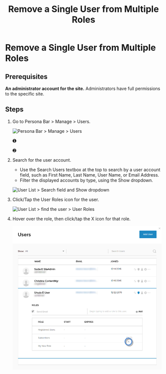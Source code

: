 ﻿---
uid: remove-user-from-multiple-roles
locale: en
title: Remove a Single User from Multiple Roles
dnneditions: DNN Platform,Evoq Content,Evoq Engage
dnnversion: 09.02.00
related-topics: create-user-account,authorize-user,assign-user-to-multiple-roles,edit-user,manage-user-password,delete-user,delete-all-unauthorized-users,restore-deleted-user-account,purge-user-account,create-host-account,authorize-host,promote-user-to-host,demote-from-host,manage-host-password,delete-host,delete-all-unauthorized-hosts,restore-deleted-host-account,purge-host-account
---

# Remove a Single User from Multiple Roles

## Prerequisites

**An administrator account for the site.** Administrators have full permissions to the specific site.

## Steps

1.  Go to Persona Bar \> Manage \> Users.
    
    ![Persona Bar > Manage > Users](/images/scr-pbar-host-Manage-E91.png)
    
    ➊
    
    ➋
    
2.  Search for the user account.
    
    *   Use the Search Users textbox at the top to search by a user account field, such as First Name, Last Name, User Name, or Email Address.
    *   Filter the displayed accounts by type, using the Show dropdown.
    
      
    
    ![User List > Search field and Show dropdown](/images/scr-UserListSearchAndShow-E90.png)
    
      
    
3.  Click/Tap the User Roles icon for the user.
    
      
    
    ![User List > find the user > User Roles](/images/scr-UserList-Roles-E90.png)
    
      
    
4.  Hover over the role, then click/tap the X icon for that role.
    
      
    
    ![](/images/scr-Users-Roles-Delete-E90.png)
